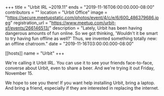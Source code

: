 +++
title = "Urbit IRL ~2019.11"
ends = "2019-11-16T06:00:00.000-08:00"
contributors = ""
location = "Urbit Office"
image = "https://secure.meetupstatic.com/photos/event/4/c/e/6/600_486379686.jpeg"
registration_url = "https://www.meetup.com/urbit-sf/events/266146513/"
description = "Lately, Urbit has been having dangerous amounts of fun online. So we got thinking, 'Wouldn't it be smart to try having fun offline as well?' Thus, we invented something totally new: an offline chatroom."
date = "2019-11-16T03:00:00.000-08:00"

[[hosts]]
name = "Urbit"
+++

We're calling it Urbit IRL. You can use it to see your friends face-to-face, converse about Urbit, even to share a beer. And we're trying it out Friday, November 15.

We hope to see you there! If you want help installing Urbit, bring a laptop. And bring a friend, especially if they are interested in replacing the internet.
